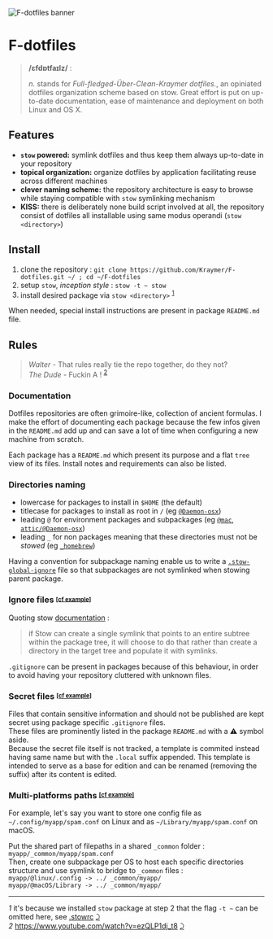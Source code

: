 ![F-dotfiles banner](https://raw.githubusercontent.com/Kraymer/public/master/F-dotfiles/banner.png)

# F-dotfiles

> **/ɛfdɒtfaɪlz/** :
>
> *n.* stands for *Full-fledged-Über-Clean-Kraymer dotfiles.*, an opiniated dotfiles organization scheme based on stow.
Great effort is put on up-to-date documentation, ease of maintenance and deployment on both Linux and OS X.


## Features

- **`stow` powered:** symlink dotfiles and thus keep them always up-to-date in your repository
- **topical organization:** organize dotfiles by application facilitating reuse across different machines
- **clever naming scheme:** the repository architecture is easy to browse while staying compatible with `stow` symlinking mechanism
- **KISS:** there is deliberately none build script involved at all, the repository consist of dotfiles all installable using same modus operandi (`stow <directory>`)


## Install

1. clone the repository : `git clone https://github.com/Kraymer/F-dotfiles.git ~/ ; cd ~/F-dotfiles`
1. setup `stow`, *inception style* : `stow -t ~ stow` 
1. install desired package via `stow <directory>` <sup id="a1">[1](#f1)</sup>

When needed, special install instructions are present in package `README.md` file.

## Rules

> *Walter -* That rules really tie the repo together, do they not?  
> *The Dude -* Fuckin A ! <sup id="a2">[2](#f2)</sup>  

### Documentation

Dotfiles repositories are often grimoire-like, collection of ancient formulas.
I make the effort of documenting each package because the few infos given in
the `README.md` add up and can save a lot of time when configuring a new machine from scratch.

Each package has a `README.md` which present its purpose and a flat `tree` view of its files.
Install notes and requirements can also be listed.

### Directories naming

- lowercase for packages to install in `$HOME` (the default)
- titlecase for packages to install as root in `/` (eg
  [`@Daemon-osx`](https://github.com/Kraymer/F-dotfiles/blob/master/attic/@Daemon-osx))
- leading `@` for environment packages and subpackages (eg
  [`@mac`](https://github.com/Kraymer/F-dotfiles/blob/master/%40mac/), [`attic/@Daemon-osx`](https://github.com/Kraymer/F-dotfiles/blob/master/attic/@Daemon-osx))
- leading `_` for non packages meaning that these directories must not be *stowed* (eg [`_homebrew`](https://github.com/Kraymer/F-dotfiles/blob/master/_homebrew)) 

Having a convention for subpackage naming enable us to write a [`.stow-global-ignore`](https://github.com/Kraymer/F-dotfiles/blob/master/stow/.stow-global-ignore#L7) file so that subpackages are not symlinked when stowing parent package.

### Ignore files <sup><sub>[[cf example]](https://github.com/Kraymer/F-dotfiles/blob/master/_sublime_text_3/.gitignore)</sub></sup>

Quoting stow [documentation](https://www.gnu.org/software/stow/manual/html_node/Installing-Packages.html#Installing-Packages) :

> if Stow can create a single symlink that points to an entire subtree within the package tree, it will choose to do that rather than create a directory in the target tree and populate it with symlinks.

`.gitignore` can be present in packages because of this behaviour, in order to avoid having your repository cluttered with unknown files. 
 
### Secret files <sup><sub>[[cf example]](https://github.com/Kraymer/F-dotfiles/blob/master/git/.config/git/.gitconfig.local)

Files that contain sensitive information and should not be published are kept secret using package specific `.gitignore` files.  
These files are prominently listed in the package `README.md` with a ⚠ symbol aside.  
Because the secret file itself is not tracked, a template is commited instead having same name but with the `.local` suffix appended. This template is intended to serve as a base for edition and can be renamed (removing the suffix) after its content is edited.

### Multi-platforms paths <sup><sub>[[cf example]](https://github.com/Kraymer/F-dotfiles/blob/master/_sublime_text_3/%40linux/.config/sublime-text-3/Packages/User)

For example, let's say you want to store one config file as `~/.config/myapp/spam.conf` on Linux and as `~/Library/myapp/spam.conf` on macOS.  

Put the shared part of filepaths in a shared `_common` folder : `myapp/_common/myapp/spam.conf`  
Then, create one subpackage per OS to host each specific directories structure and use symlink to bridge to `_common` files :  
`myapp/@linux/.config -> ../ _common/myapp/`  
`myapp/@macOS/Library -> ../ _common/myapp/`

---
<i id="f1">1</i> it's because we installed `stow` package at step 2 that the flag `-t ~` can be omitted here, see [.stowrc](https://github.com/Kraymer/F-dotfiles/blob/master/stow/.stowrc) [⤸](#a1)  
<i id="f2">2</i> https://www.youtube.com/watch?v=ezQLP1dj_t8 [⤸](#a2)
